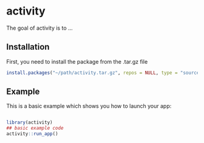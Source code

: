 
<!-- README.md is generated from README.Rmd. Please edit that file -->

# activity

<!-- badges: start -->

<!-- badges: end -->

The goal of activity is to …

## Installation

First, you need to install the package from the .tar.gz file

``` r
install.packages("~/path/activity.tar.gz", repos = NULL, type = "source")
```

## Example

This is a basic example which shows you how to launch your app:

``` r

library(activity)
## basic example code
activity::run_app()
```
